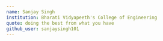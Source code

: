 ```yaml
---
name: Sanjay Singh  
institution: Bharati Vidyapeeth's College of Engineering   
quote: doing the best from what you have
github_user: sanjaysingh101
---
```

